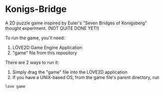 # Konigs-Bridge
A 2D puzzle game inspired by Euler's "Seven Bridges of Konigsberg" thought experiment. (NOT QUITE DONE YET!)

To run the game, you'll need:
1) LÖVE2D Game Engine Application
2) "game" file from this repository 

There are 2 ways to run it:
1) Simply drag the "game" file into the LÖVE2D application
2) If you have a UNIX-based OS, from the game file's parent directory, run
```javascript
love game
```
